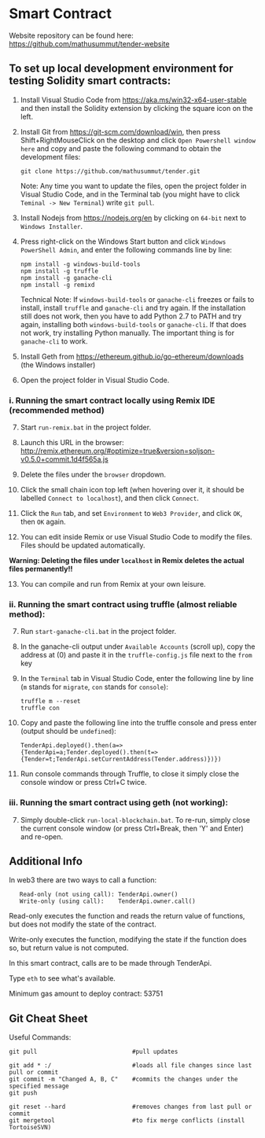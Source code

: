 # Smart Contract

Website repository can be found here: https://github.com/mathusummut/tender-website

## To set up local development environment for testing Solidity smart contracts:

1. Install Visual Studio Code from https://aka.ms/win32-x64-user-stable and then install the Solidity extension by clicking the square icon on the left.

2. Install Git from https://git-scm.com/download/win, then press Shift+RightMouseClick on the desktop and click `Open Powershell window here` and copy and paste the following command to obtain the development files:

       git clone https://github.com/mathusummut/tender.git

	Note: Any time you want to update the files, open the project folder in Visual Studio Code, and in the Terminal tab (you might have to click `Teminal -> New Terminal`) write `git pull`.

3. Install Nodejs from https://nodejs.org/en by clicking on `64-bit` next to `Windows Installer`.

4. Press right-click on the Windows Start button and click `Windows PowerShell Admin`, and enter the following commands line by line:

       npm install -g windows-build-tools
       npm install -g truffle
       npm install -g ganache-cli
       npm install -g remixd

	Technical Note: If `windows-build-tools` or `ganache-cli` freezes or fails to install, install `truffle` and `ganache-cli` and try again. If the installation still does not work, then you have to add Python 2.7 to PATH and try again, installing both `windows-build-tools` or `ganache-cli`. If that does not work, try installing Python manually. The important thing is for `ganache-cli` to work.

5. Install Geth from https://ethereum.github.io/go-ethereum/downloads (the Windows installer)

6. Open the project folder in Visual Studio Code.

### i. Running the smart contract locally using Remix IDE (recommended method)

7. Start `run-remix.bat` in the project folder.

8. Launch this URL in the browser: http://remix.ethereum.org/#optimize=true&version=soljson-v0.5.0+commit.1d4f565a.js

9. Delete the files under the `browser` dropdown.

10. Click the small chain icon top left (when hovering over it, it should be labelled `Connect to localhost`), and then click `Connect`.

11. Click the `Run` tab, and set `Environment` to `Web3 Provider`, and click `OK`, then `OK` again.

12. You can edit inside Remix or use Visual Studio Code to modify the files. Files should be updated automatically.

**Warning: Deleting the files under `localhost` in Remix deletes the actual files permanently!!**

13. You can compile and run from Remix at your own leisure.

### ii. Running the smart contract using truffle (almost reliable method):

7. Run `start-ganache-cli.bat` in the project folder.

8. In the ganache-cli output under `Available Accounts` (scroll up), copy the address at (0) and paste it in the `truffle-config.js` file next to the `from` key

9. In the `Terminal` tab in Visual Studio Code, enter the following line by line (`m` stands for `migrate`, `con` stands for `console`):

       truffle m --reset
       truffle con

10. Copy and paste the following line into the truffle console and press enter (output should be `undefined`):

        TenderApi.deployed().then(a=>{TenderApi=a;Tender.deployed().then(t=>{Tender=t;TenderApi.setCurrentAddress(Tender.address)})})

11. Run console commands through Truffle, to close it simply close the console window or press Ctrl+C twice.

### iii. Running the smart contract using geth (not working):

7. Simply double-click `run-local-blockchain.bat`. To re-run, simply close the current console window (or press Ctrl+Break, then 'Y' and Enter) and re-open.

## Additional Info

In web3 there are two ways to call a function:

       Read-only (not using call): TenderApi.owner()
       Write-only (using call):    TenderApi.owner.call()

Read-only executes the function and reads the return value of functions, but does not modify the state of the contract.

Write-only executes the function, modifying the state if the function does so, but return value is not computed.

In this smart contract, calls are to be made through TenderApi.

Type `eth` to see what's available.

Minimum gas amount to deploy contract: 53751

## Git Cheat Sheet

Useful Commands:

    git pull                           #pull updates

    git add * :/                       #loads all file changes since last pull or commit
    git commit -m "Changed A, B, C"    #commits the changes under the specified message
    git push

    git reset --hard                   #removes changes from last pull or commit
    git mergetool                      #to fix merge conflicts (install TortoiseSVN)
